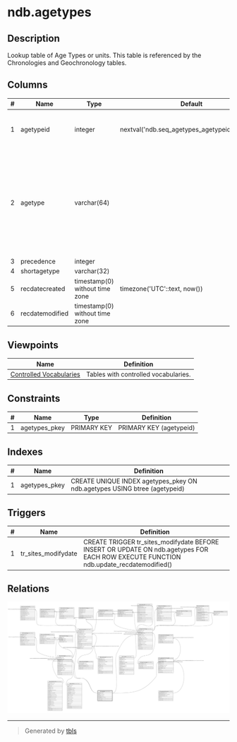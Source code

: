 # ndb.agetypes

## Description

Lookup table of Age Types or units. This table is referenced by the Chronologies and Geochronology tables.

## Columns

| # | Name            | Type                           | Default                                         | Nullable | Children                                                                                                                                                                              | Parents | Comment                                                                                                                                                |
| - | --------------- | ------------------------------ | ----------------------------------------------- | -------- | ------------------------------------------------------------------------------------------------------------------------------------------------------------------------------------- | ------- | ------------------------------------------------------------------------------------------------------------------------------------------------------ |
| 1 | agetypeid       | integer                        | nextval('ndb.seq_agetypes_agetypeid'::regclass) | false    | [ndb.chronologies](ndb.chronologies.md) [ndb.aggregatechronologies](ndb.aggregatechronologies.md) [ndb.chroncontrols](ndb.chroncontrols.md) [ndb.geochronology](ndb.geochronology.md) |         | PK: An arbitrary Age Type identification number                                                                                                        |
| 2 | agetype         | varchar(64)                    |                                                 | false    |                                                                                                                                                                                       |         | Age type or units:<br>* Calendar years AD/BC<br>* Calendar years BP<br>* Calibrated radiocarbon years BP<br>* Radiocarbon years BP<br>* Varve years BP |
| 3 | precedence      | integer                        |                                                 | true     |                                                                                                                                                                                       |         |                                                                                                                                                        |
| 4 | shortagetype    | varchar(32)                    |                                                 | true     |                                                                                                                                                                                       |         |                                                                                                                                                        |
| 5 | recdatecreated  | timestamp(0) without time zone | timezone('UTC'::text, now())                    | false    |                                                                                                                                                                                       |         |                                                                                                                                                        |
| 6 | recdatemodified | timestamp(0) without time zone |                                                 | false    |                                                                                                                                                                                       |         |                                                                                                                                                        |

## Viewpoints

| Name                                      | Definition                           |
| ----------------------------------------- | ------------------------------------ |
| [Controlled Vocabularies](viewpoint-0.md) | Tables with controlled vocabularies. |

## Constraints

| # | Name          | Type        | Definition              |
| - | ------------- | ----------- | ----------------------- |
| 1 | agetypes_pkey | PRIMARY KEY | PRIMARY KEY (agetypeid) |

## Indexes

| # | Name          | Definition                                                                |
| - | ------------- | ------------------------------------------------------------------------- |
| 1 | agetypes_pkey | CREATE UNIQUE INDEX agetypes_pkey ON ndb.agetypes USING btree (agetypeid) |

## Triggers

| # | Name                | Definition                                                                                                                            |
| - | ------------------- | ------------------------------------------------------------------------------------------------------------------------------------- |
| 1 | tr_sites_modifydate | CREATE TRIGGER tr_sites_modifydate BEFORE INSERT OR UPDATE ON ndb.agetypes FOR EACH ROW EXECUTE FUNCTION ndb.update_recdatemodified() |

## Relations

![er](ndb.agetypes.svg)

---

> Generated by [tbls](https://github.com/k1LoW/tbls)